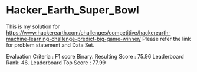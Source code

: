 # Hacker_Earth_Super_Bowl
This is my solution for https://www.hackerearth.com/challenges/competitive/hackerearth-machine-learning-challenge-predict-big-game-winner/ 
Please refer the link for problem statement and Data Set.

Evaluation Criteria : F1 score Binary.
Resulting Score : 75.96 
Leaderboard Rank: 46. 
Leaderboard Top Score : 77.99
